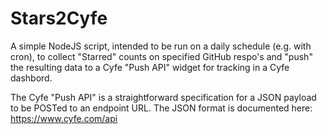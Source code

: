 # Stars2Cyfe

A simple NodeJS script, intended to be run on a daily schedule (e.g. with cron), to collect &#34;Starred&#34; counts on specified GitHub respo&#39;s and &#34;push&#34; the resulting data to a Cyfe &#34;Push API&#34; widget for tracking in a Cyfe dashbord.

The Cyfe &#34;Push API&#34; is a straightforward specification for a JSON payload to be POSTed to an endpoint URL. The JSON format is documented here: https://www.cyfe.com/api